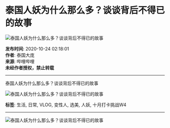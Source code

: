 # 泰国人妖为什么那么多？谈谈背后不得已的故事

![泰国人妖为什么那么多？谈谈背后不得已的故事](//i0.hdslb.com/bfs/archive/2d9fdc999b0934a906519d3e61db3fbbdfb08bef.jpg@100w_100h_1c.webp)

**发布时间**: 2020-10-24 02:18:01  
**作者**: 泰国大庞  
**来源**: 哔哩哔哩  
**未经作者授权，禁止转载**

---

泰国人妖为什么那么多？谈谈背后不得已的故事

![泰国人妖为什么那么多？谈谈背后不得已的故事](//i1.hdslb.com/bfs/face/8bbba9278b7a860fd57bf8a65f95d6505f2f1e9c.jpg@96w.webp)

**标签**: 生活, 日常, VLOG, 变性人, 选美, 人妖, 十月打卡挑战W4

---

![泰国人妖为什么那么多？谈谈背后不得已的故事](//i0.hdslb.com/bfs/archive/2d9fdc999b0934a906519d3e61db3fbbdfb08bef.jpg@518w_290h_1c_!web-video-share-cover.webp)